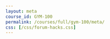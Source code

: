 ```yaml
---
layout: meta
course_id: GYM-100
permalink: /courses/full/gym-100/meta/
css: [/css/forum-hacks.css]
---
```

